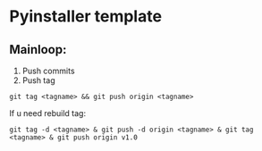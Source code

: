 # Pyinstaller template


## Mainloop:
1. Push commits
2. Push tag
```
git tag <tagname> && git push origin <tagname>
```
If u need rebuild tag:
```
git tag -d <tagname> & git push -d origin <tagname> & git tag <tagname> & git push origin v1.0
```